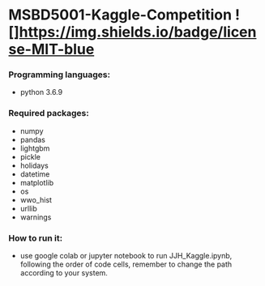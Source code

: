 # MSBD5001-Kaggle-Competition ![]https://img.shields.io/badge/license-MIT-blue
### Programming languages:
* python 3.6.9
### Required packages:
* numpy
* pandas
* lightgbm
* pickle
* holidays
* datetime
* matplotlib
* os
* wwo_hist
* urllib
* warnings
### How to run it:
* use google colab or jupyter notebook to run JJH_Kaggle.ipynb, following the order of code cells, remember to change the path according to your system.
